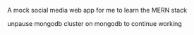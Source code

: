 A mock social media web app for me to learn the MERN stack

unpause mongodb cluster on mongodb to continue working 